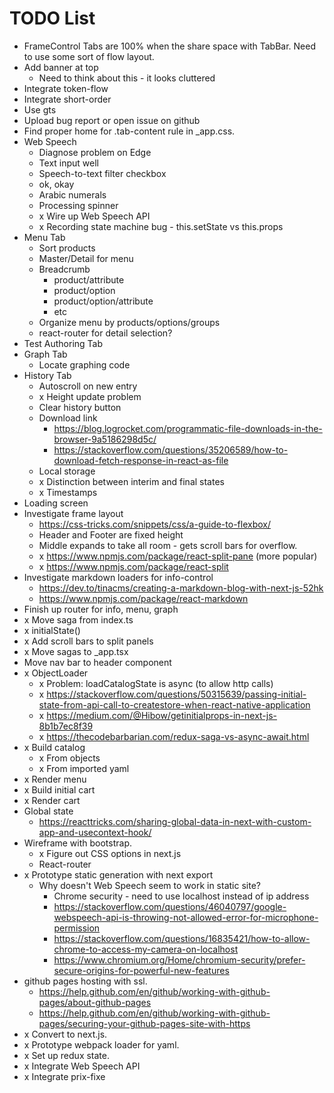 # TODO List

* FrameControl Tabs are 100% when the share space with TabBar. Need to use some sort of flow layout.
* Add banner at top
  * Need to think about this - it looks cluttered
* Integrate token-flow
* Integrate short-order
* Use gts
* Upload bug report or open issue on github
* Find proper home for .tab-content rule in _app.css.
* Web Speech
  * Diagnose problem on Edge
  * Text input well
  * Speech-to-text filter checkbox
  * ok, okay
  * Arabic numerals
  * Processing spinner
  * x Wire up Web Speech API
  * x Recording state machine bug - this.setState vs this.props
* Menu Tab
  * Sort products
  * Master/Detail for menu
  * Breadcrumb
    * product/attribute
    * product/option
    * product/option/attribute
    * etc
  * Organize menu by products/options/groups
  * react-router for detail selection?
* Test Authoring Tab
* Graph Tab
  * Locate graphing code
* History Tab
  * Autoscroll on new entry
  * x Height update problem
  * Clear history button
  * Download link
    * https://blog.logrocket.com/programmatic-file-downloads-in-the-browser-9a5186298d5c/
    * https://stackoverflow.com/questions/35206589/how-to-download-fetch-response-in-react-as-file
  * Local storage
  * x Distinction between interim and final states
  * x Timestamps
* Loading screen
* Investigate frame layout
  * https://css-tricks.com/snippets/css/a-guide-to-flexbox/
  * Header and Footer are fixed height
  * Middle expands to take all room - gets scroll bars for overflow.
  * x https://www.npmjs.com/package/react-split-pane (more popular)
  * x https://www.npmjs.com/package/react-split
* Investigate markdown loaders for info-control
  * https://dev.to/tinacms/creating-a-markdown-blog-with-next-js-52hk
  * https://www.npmjs.com/package/react-markdown
* Finish up router for info, menu, graph
* x Move saga from index.ts
* x initialState()
* x Add scroll bars to split panels
* x Move sagas to _app.tsx
* Move nav bar to header component
* x ObjectLoader
  * x Problem: loadCatalogState is async (to allow http calls)
  * x https://stackoverflow.com/questions/50315639/passing-initial-state-from-api-call-to-createstore-when-react-native-application
  * x https://medium.com/@Hibow/getinitialprops-in-next-js-8b1b7ec8f39
  * x https://thecodebarbarian.com/redux-saga-vs-async-await.html
* x Build catalog
  * x From objects
  * x From imported yaml
* x Render menu
* x Build initial cart
* x Render cart
* Global state
  * https://reacttricks.com/sharing-global-data-in-next-with-custom-app-and-usecontext-hook/
* Wireframe with bootstrap.
  * x Figure out CSS options in next.js
  * React-router
* x Prototype static generation with next export
  * Why doesn't Web Speech seem to work in static site?
    * Chrome security - need to use localhost instead of ip address
    * https://stackoverflow.com/questions/46040797/google-webspeech-api-is-throwing-not-allowed-error-for-microphone-permission
    * https://stackoverflow.com/questions/16835421/how-to-allow-chrome-to-access-my-camera-on-localhost
    * https://www.chromium.org/Home/chromium-security/prefer-secure-origins-for-powerful-new-features
* github pages hosting with ssl.
  * https://help.github.com/en/github/working-with-github-pages/about-github-pages
  * https://help.github.com/en/github/working-with-github-pages/securing-your-github-pages-site-with-https
* x Convert to next.js.
* x Prototype webpack loader for yaml.
* x Set up redux state.
* x Integrate Web Speech API
* x Integrate prix-fixe
